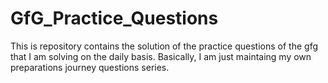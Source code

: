 # GfG_Practice_Questions
This is repository contains the solution of the practice questions of the gfg that I am solving on the daily basis. 
Basically, I am just maintaing my own preparations journey questions series. 
